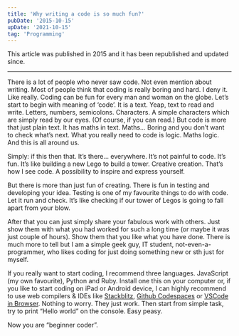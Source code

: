 ```yaml
---
title: 'Why writing a code is so much fun?'
pubDate: '2015-10-15'
upDate: '2021-10-15'
tag: 'Programming'
---
```


This article was published in 2015 and it has been republished and updated since.

---

There is a lot of people who never saw code. Not even mention about writing. Most of people think that coding is really boring and hard. I deny it. Like really. Coding can be fun for every man and woman on the globe.
Let’s start to begin with meaning of ‘code’. It is a text. Yeap, text to read and write. Letters, numbers, semicolons. Characters. A simple characters which are simply read by our eyes. (Of course, if you can read.)
But code is more that just plain text. It has maths in text. Maths… Boring and you don’t want to check what’s next. What you really need to code is logic. Maths logic. And this is all around us. 

Simply: if this then that. It’s there… everywhere.
It’s not painful to code. It’s fun. It’s like building a new Lego to build a tower. Creative creation. That’s how I see code. A possibility to inspire and express yourself.

But there is more than just fun of creating. There is fun in testing and developing your idea. Testing is one of my favourite things to do with code. Let it run and check. It’s like checking if our tower of Legos is going to fall apart from your blow.

After that you can just simply share your fabulous work with others. Just show them with what you had worked for such a long time (or maybe it was just couple of hours). Show them that you like what you have done.
There is much more to tell but I am a simple geek guy, IT student, not-even-a-programmer, who likes coding for just doing something new or sth just for myself.

If you really want to start coding, I recommend three languages. JavaScript (my own favourite), Python and Ruby. Install one this on your computer or, if you like to start coding on iPad or Android device, I can highly recommend to use web compilers & IDEs like [Stackblitz](https://stackblitz.com/), [Github Codespaces](https://github.com/features/codespaces) or [VSCode in Browser](https://vscode.dev). Nothing to worry. They just work. Then start from simple task, try to print “Hello world” on the console. Easy peasy.

Now you are “beginner coder”.
